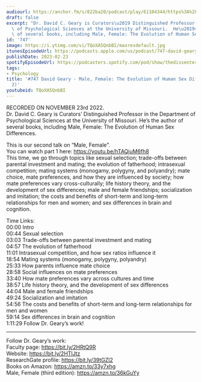 ```yaml
---
audiourl: https://anchor.fm/s/822ba20/podcast/play/61104344/https%3A%2F%2Fd3ctxlq1ktw2nl.cloudfront.net%2Fstaging%2F2022-10-23%2F655f0041-4f74-b5b9-4877-3cb2f7e0664e.m4a
draft: false
excerpt: "Dr. David C. Geary is Curators\u2019 Distinguished Professor in the Department\
  \ of Psychological Sciences at the University of Missouri.  He\u2019s the author\
  \ of several books, including Male, Female: The Evolution of Human Sex Differences."
id: '747'
image: https://i.ytimg.com/vi/TQoXA5QnbBI/maxresdefault.jpg
itunesEpisodeUrl: https://podcasts.apple.com/us/podcast/747-david-geary-male-female-the-evolution-of-human/id1451347236?i=1000601314305&uo=4
publishDate: 2023-02-23
spotifyEpisodeUrl: https://podcasters.spotify.com/pod/show/thedissenter/episodes/747-David-Geary---Male--Female-The-Evolution-of-Human-Sex-Differences-Pt--2-e1r78oo
tags:
- Psychology
title: '#747 David Geary - Male, Female: The Evolution of Human Sex Differences (Pt.
  2)'
youtubeid: TQoXA5QnbBI
---
```

<div class="timelinks">

RECORDED ON NOVEMBER 23rd 2022.  
Dr. David C. Geary is Curators’ Distinguished Professor in the Department of Psychological Sciences at the University of Missouri.  He’s the author of several books, including Male, Female: The Evolution of Human Sex Differences.

This is our second talk on “Male, Female”.   
You can watch part 1 here: https://youtu.be/hTAQjuM6fh8  
This time, we go through topics like sexual selection; trade-offs between parental investment and mating; the evolution of fatherhood; intrasexual competition; mating systems (monogamy, polygyny, and polyandry); mate choice, mate preferences, and how they are influenced by society; how mate preferences vary cross-culturally; life history theory, and the development of sex differences; male and female friendships; socialization and imitation; the costs and benefits of short-term and long-term relationships for men and women; and sex differences in brain and cognition.

Time Links:  
<time>00:00</time> Intro  
<time>00:44</time> Sexual selection  
<time>03:03</time> Trade-offs between parental investment and mating  
<time>04:57</time> The evolution of fatherhood  
<time>11:01</time> Intrasexual competition, and how sex ratios influence it  
<time>18:54</time> Mating systems (monogamy, polygyny, polyandry)  
<time>25:33</time> How parents influence mate choice   
<time>28:58</time> Social influences on mate preferences  
<time>33:40</time> How mate preferences vary across cultures and time  
<time>38:57</time> Life history theory, and the development of sex differences  
<time>44:04</time> Male and female friendships  
<time>49:24</time> Socialization and imitation  
<time>54:56</time> The costs and benefits of short-term and long-term relationships for men and women  
<time>59:14</time> Sex differences in brain and cognition  
<time>1:11:29</time> Follow Dr. Geary’s work!

---

Follow Dr. Geary’s work:  
Faculty page: https://bit.ly/2HRtQ9R  
Website: https://bit.ly/2HTlJtz  
ResearchGate profile: https://bit.ly/39tGZl2  
Books on Amazon: https://amzn.to/33y7xhg  
Male, Female (third edition): https://amzn.to/36kGuYy
</div>


